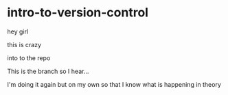 # intro-to-version-control
hey girl

this is crazy

into to the repo

This is the branch so I hear...

I'm doing it again but on my own so that I know what is happening in theory